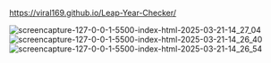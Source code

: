 https://viral169.github.io/Leap-Year-Checker/

![screencapture-127-0-0-1-5500-index-html-2025-03-21-14_27_04](https://github.com/user-attachments/assets/084cd6fe-984a-4107-955f-65b035cffc3b)
![screencapture-127-0-0-1-5500-index-html-2025-03-21-14_26_40](https://github.com/user-attachments/assets/1b7e5063-cb73-4f24-8244-0327993f2132)
![screencapture-127-0-0-1-5500-index-html-2025-03-21-14_26_54](https://github.com/user-attachments/assets/da897728-4f3f-4511-883f-ec4d92789d99)
